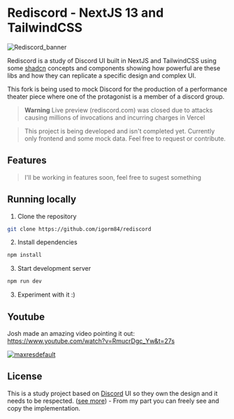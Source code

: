 # Rediscord - NextJS 13 and TailwindCSS
![Rediscord_banner](https://github.com/igorm84/rediscord/assets/16727448/ec5f205f-ec31-4e6b-9126-15df08eab960)

Rediscord is a study of Discord UI built in NextJS and TailwindCSS using some [shadcn](https://ui.shadcn.com/) concepts and components showing how powerful are these libs and how they can replicate a specific design and complex UI.

This fork is being used to mock Discord for the production of a performance theater piece where one of the protagonist is a member of a discord group.

> **Warning**
> Live preview (rediscord.com) was closed due to attacks causing millions of invocations and incurring charges in Vercel

> This project is being developed and isn't completed yet.
> Currently only frontend and some mock data.
> Feel free to request or contribute.
## Features
> I'll be working in features soon, feel free to sugest something
## Running locally

1. Clone the repository

```bash
git clone https://github.com/igorm84/rediscord
```

2. Install dependencies

```bash
npm install
```

3. Start development server

```bash
npm run dev
```

3. Experiment with it :)
## Youtube
Josh made an amazing video pointing it out: https://www.youtube.com/watch?v=RmucrDgc_Yw&t=27s

[![maxresdefault](https://github.com/igorm84/rediscord/assets/16727448/c350e48b-45e2-4082-b61a-791706df8cc1)](https://www.youtube.com/watch?v=RmucrDgc_Yw&t=27s)

## License
This is a study project based on [Discord](discord.com) UI so they own the design and it needs to be respected. ([see more](discord.com/terms)) - From my part you can freely see and copy the implementation.
